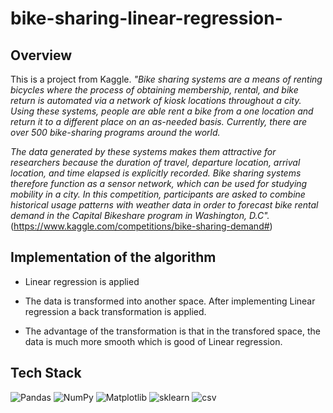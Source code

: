 # bike-sharing-linear-regression-

## Overview

This is a project from Kaggle.  *"Bike sharing systems are a means of renting bicycles where the process of obtaining membership, rental, and bike return is automated via a network of kiosk locations throughout a city. Using these systems, people are able rent a bike from a one location and return it to a different place on an as-needed basis. Currently, there are over 500 bike-sharing programs around the world.*

*The data generated by these systems makes them attractive for researchers because the duration of travel, departure location, arrival location, and time elapsed is explicitly recorded. Bike sharing systems therefore function as a sensor network, which can be used for studying mobility in a city. In this competition, participants are asked to combine historical usage patterns with weather data in order to forecast bike rental demand in the Capital Bikeshare program in Washington, D.C".* (https://www.kaggle.com/competitions/bike-sharing-demand#)

## Implementation of the algorithm 

- Linear regression is applied 

- The data is transformed into another space. After implementing Linear regression a back transformation is applied.

- The advantage of the transformation is that in the transfored space, the data is much more smooth which is good of Linear regression.

## Tech Stack

![Pandas](https://img.shields.io/badge/pandas-%23150458.svg?style=for-the-badge&logo=pandas&logoColor=white) 	![NumPy](https://img.shields.io/badge/numpy-%23013243.svg?style=for-the-badge&logo=numpy&logoColor=white)  ![Matplotlib](https://img.shields.io/badge/Matplotlib-%23#ffffff.svg?style=for-the-badge&logo=Matplotlib&logoColor=white)  ![sklearn](https://img.shields.io/badge/sklearn-%23FF6F00.svg?style=for-the-badge&logo=sklearn&logoColor=white)  ![csv](https://img.shields.io/badge/csv-%23FF6F00.svg?style=for-the-badge&logo=csv&logoColor=white)



